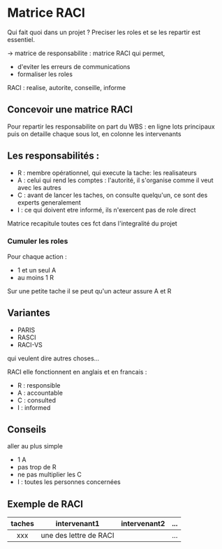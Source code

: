 # Matrice RACI

Qui fait quoi dans un projet ? Preciser les roles et se les repartir est essentiel.

&rarr; matrice de responsabilite : matrice RACI qui permet,
* d'eviter les erreurs de communications
* formaliser les roles

RACI : realise, autorite, conseille, informe

## Concevoir une matrice RACI

Pour repartir les responsabilite on part du WBS : en ligne lots principaux puis on detaille chaque sous lot, en colonne les intervenants

## Les responsabilités :

* R : membre opérationnel, qui execute la tache: les realisateurs
* A : celui qui rend les comptes : l'autorité, il s'organise comme il veut avec les autres
* C : avant de lancer les taches, on consulte quelqu'un, ce sont des experts generalement
* I : ce qui doivent etre informé, ils n'exercent pas de role direct

Matrice recapitule toutes ces fct dans l'integralité du projet

### Cumuler les roles

Pour chaque action : 
* 1 et un seul A
* au moins 1 R

Sur une petite tache il se peut qu'un acteur assure A et R

## Variantes

* PARIS
* RASCI
* RACI-VS

qui veulent dire autres choses...       

RACI elle fonctionnent en anglais et en francais :
* R : responsible
* A : accountable
* C : consulted
* I : informed

## Conseils

aller au plus simple
* 1 A
* pas trop de R
* ne pas multiplier les C
* I : toutes les personnes concernées

## Exemple de RACI

| taches | intervenant1 | intervenant2 | ... |
| :---: | :---: | :---: | :---: |
| xxx | une des lettre de RACI | | ... |